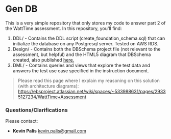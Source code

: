 # Gen DB #

This is a very simple repository that only stores my code to answer part 2 of the WattTime assessment. 
In this repository, you'll find:

1. DDL/ - Contains the DDL script (create_foundation_schema.sql) that can initialize the database on any Postgresql server. Tested on AWS RDS.
2. Design/ - Contains both the DBSchema project file (not relevant to the assessment, but helpful) and the HTML5 diagram that DBSchema created, also published [here.](https://ebsproject.atlassian.net/wiki/spaces/~533988631/pages/29335127208/Gen-DB+Storage+Architecture)
3. DML/ - Contains queries and views that explore the test data and answers the test use case specified in the instruction document.

> Please read this page where I explain my reasoning on this solution (with architecture diagrams): https://ebsproject.atlassian.net/wiki/spaces/~533988631/pages/29335127234/WattTime+Assessment

### Questions/Clarifications ###
Please contact:

* **Kevin Palis** <kevin.palis@gmail.com>
